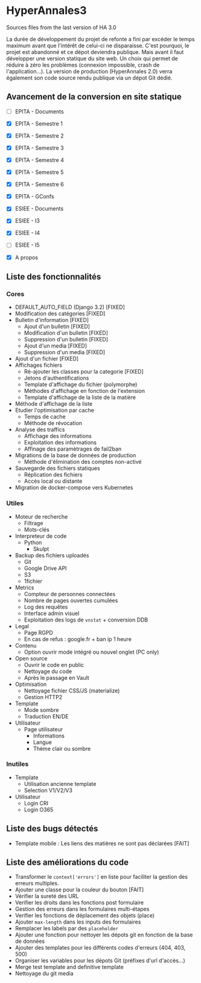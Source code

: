 # HyperAnnales3
Sources files from the last version of HA 3.0

La durée de développement du projet de refonte a fini par excéder le temps maximum avant que l'intérêt de celui-ci ne disparaisse.
C'est pourquoi, le projet est abandonné et ce dépot deviendra publique. Mais avant il faut développer une version statique
du site web. Un choix qui permet de réduire à zéro les problèmes (connexion impossible, crash de l'application...).
La version de production (HyperAnnales 2.0) verra également son code source rendu publique via un dépot Git dédié.

## Avancement de la conversion en site statique
- [ ] EPITA - Documents
- [X] EPITA - Semestre 1
- [X] EPITA - Semestre 2
- [X] EPITA - Semestre 3
- [X] EPITA - Semestre 4
- [X] EPITA - Semestre 5
- [X] EPITA - Semestre 6
- [X] EPITA - GConfs
- [X] ESIEE - Documents
- [X] ESIEE - I3
- [X] ESIEE - I4
- [ ] ESIEE - I5
- [X] A propos



## Liste des fonctionnalités

### Cores
- DEFAULT_AUTO_FIELD (Django 3.2) [FIXED]
- Modification des catégories [FIXED]
- Bulletin d'information [FIXED]
  - Ajout d'un bulletin [FIXED]
  - Modification d'un bulletin [FIXED]
  - Suppression d'un bulletin [FIXED]
  - Ajout d'un media [FIXED]
  - Suppression d'un media [FIXED]
- Ajout d'un fichier [FIXED]
- Affichages fichiers
  - Ré-ajouter les classes pour la categorie [FIXED]
  - Jetons d'authentifications
  - Template d'affichage du fichier (polymorphe)
  - Méthodes d'affichage en fonction de l'extension
  - Template d'affichage de la liste de la matière
- Méthode d'affichage de la liste
- Etudier l'optimisation par cache
  - Temps de cache
  - Méthode de révocation
- Analyse des traffics
  - Affichage des informations
  - Exploitation des informations
  - Affinage des paramètrages de fail2ban
- Migrations de la base de données de production
  - Méthode d'élimination des comptes non-activé
- Sauvegarde des fichiers statiques
  - Réplication des fichiers
  - Accès local ou distante
- Migration de docker-compose vers Kubernetes

### Utiles
- Moteur de recherche
  - Filtrage
  - Mots-clés
- Interpreteur de code
  - Python
    - Skulpt
- Backup des fichiers uploadés
  - Git
  - Google Drive API
  - S3
  - 1fichier
- Metrics
  - Compteur de personnes connectées
  - Nombre de pages ouvertes cumulées
  - Log des requêtes
  - Interface admin visuel
  - Exploitation des logs de `vnstat` + conversion DDB
- Legal
  - Page RGPD
  - En cas de refus : google.fr + ban ip 1 heure
- Contenu
  - Option ouvrir mode intégré ou nouvel onglet (PC only)
- Open source
  - Ouvrir le code en public
  - Nettoyage du code
  - Après le passage en Vault
- Optimisation
  - Nettoyage fichier CSS/JS (materialize)
  - Gestion HTTP2
- Template
  - Mode sombre
  - Traduction EN/DE
- Utilisateur
  - Page utilisateur
    - Informations
    - Langue
    - Thème clair ou sombre

### Inutiles

- Template
  - Utilisation ancienne template
  - Selection V1/V2/V3
- Utilisateur
  - Login CRI
  - Login O365

## Liste des bugs détectés
- Template mobile : Les liens des matières ne sont pas déclarées [FAIT]

## Liste des améliorations du code

- Transformer le `context['errors']` en liste pour faciliter la gestion des erreurs multiples.
- Ajouter une classe pour la couleur du bouton [FAIT]
- Vérifier la sureté des URL
- Verifier les droits dans les fonctions post formulaire
- Gestion des erreurs dans les formulaires multi-étapes
- Verifier les fonctions de déplacement des objets (place)
- Ajouter `max-length` dans les inputs des formulaires
- Remplacer les labels par des `placeholder`
- Ajouter une fonction pour nettoyer les dépots git en fonction de la base de données
- Ajouter des templates pour les différents codes d'erreurs (404, 403, 500)
- Organiser les variables pour les dépots Git (préfixes d'url d'accès...)
- Merge test template and definitive template
- Nettoyage du git media

